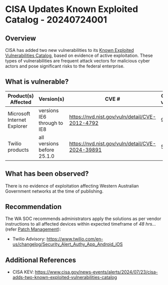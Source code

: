 # CISA Updates Known Exploited Catalog - 20240724001

## Overview

CISA has added two new vulnerabilities to its [Known Exploited Vulnerabilities Catalog](https://www.cisa.gov/known-exploited-vulnerabilities-catalog), based on evidence of active exploitation. These types of vulnerabilities are frequent attack vectors for malicious cyber actors and pose significant risks to the federal enterprise.

## What is vulnerable?

| Product(s) Affected         | Version(s)                  | CVE #                                             | CVSS v4/v3 | Severity |
| --------------------------- | --------------------------- | ------------------------------------------------- | ---------- | -------- |
| Microsoft Internet Explorer | versions IE6 through to IE8 | <https://nvd.nist.gov/vuln/detail/CVE-2012-4792>  | 9.3        | High     |
| Twilio products             | all versions before 25.1.0  | <https://nvd.nist.gov/vuln/detail/CVE-2024-39891> | 5.3        | Medium   |

## What has been observed?

There is no evidence of exploitation affecting Western Australian Government networks at the time of publishing.

## Recommendation

The WA SOC recommends administrators apply the solutions as per vendor instructions to all affected devices within expected timeframe of *48 hrs...* (refer [Patch Management](../guidelines/patch-management.md)):

- Twilio Advisory: <https://www.twilio.com/en-us/changelog/Security_Alert_Authy_App_Android_iOS>

## Additional References

- CISA KEV: <https://www.cisa.gov/news-events/alerts/2024/07/23/cisa-adds-two-known-exploited-vulnerabilities-catalog>
